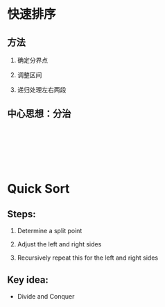 快速排序
=======
方法
---
1. 确定分界点

2. 调整区间

3. 递归处理左右两段

中心思想：分治
------------
\
\
\
Quick Sort
==========
Steps:
------
1. Determine a split point

2. Adjust the left and right sides

3. Recursively repeat this for the left and right sides

Key idea:
---------
- Divide and Conquer

